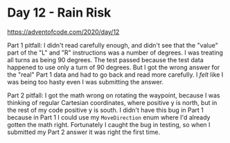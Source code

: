 # Day 12 - Rain Risk

<https://adventofcode.com/2020/day/12>

Part 1 pitfall: I didn't read carefully enough, and didn't see that the "value" part of the "L" and "R" instructions was a number of degrees.  I was treating all turns as being 90 degrees.  The test passed because the test data happened to use only a turn of 90 degrees.  But I got the wrong answer for the "real" Part 1 data and had to go back and read more carefully.  I *felt* like I was being too hasty even I was submitting the answer.

Part 2 pitfall: I got the math wrong on rotating the waypoint, because I was thinking of regular Cartesian coordinates, where positive y is north, but in the rest of my code positive y is south.  I didn't have this bug in Part 1 because in Part 1 I could use my `MoveDirection` enum where I'd already gotten the math right.  Fortunately I caught the bug in testing, so when I submitted my Part 2 answer it was right the first time.


